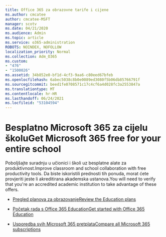 ```yaml
---
title: Office 365 za obrazovne tarife i cijene
ms.author: cmcatee
author: cmcatee-MSFT
manager: scotv
ms.date: 04/21/2020
ms.audience: Admin
ms.topic: article
ms.service: o365-administration
ROBOTS: NOINDEX, NOFOLLOW
localization_priority: Normal
ms.collection: Adm_O365
ms.custom:
- "476"
- "1500026"
ms.assetid: 34b852e0-bf1d-4cf3-9aa6-c80eed67bfeb
ms.openlocfilehash: 6abec5038c8b0e0089ed3080f5b06db85766791f
ms.sourcegitcommit: beed1fe0708571c17c4cf6a4d028fc3a2553847a
ms.translationtype: MT
ms.contentlocale: hr-HR
ms.lasthandoff: 06/24/2021
ms.locfileid: "53104594"
---
```

# <a name="get-microsoft-365-free-for-your-entire-school"></a><span data-ttu-id="8bf5e-102">Besplatno Microsoft 365 za cijelu školu</span><span class="sxs-lookup"><span data-stu-id="8bf5e-102">Get Microsoft 365 free for your entire school</span></span>

<span data-ttu-id="8bf5e-103">Poboljšajte suradnju u učionici i školi uz besplatne alate za produktivnost.</span><span class="sxs-lookup"><span data-stu-id="8bf5e-103">Improve classroom and school collaboration with free productivity tools.</span></span> <span data-ttu-id="8bf5e-104">Da biste iskoristili prednosti tih ponuda, morat ćete provjeriti jeste li akreditirana akademska ustanova.</span><span class="sxs-lookup"><span data-stu-id="8bf5e-104">You will need to verify that you're an accredited academic institution to take advantage of these offers.</span></span>
  
- [<span data-ttu-id="8bf5e-105">Pregled planova za obrazovanje</span><span class="sxs-lookup"><span data-stu-id="8bf5e-105">Review the Education plans</span></span>](https://products.office.com/academic/compare-office-365-education-plans)

- [<span data-ttu-id="8bf5e-106">Početak rada s Office 365 Education</span><span class="sxs-lookup"><span data-stu-id="8bf5e-106">Get started with Office 365 Education</span></span>](https://support.office.com/article/get-started-with-office-365-education-ab02abe5-a1ee-458c-b749-5b44416ccf14?wt.mc_id=o365_portal_mmaven&ui=en-US&rs=en-US&ad=US)

- [<span data-ttu-id="8bf5e-107">Usporedba svih Microsoft 365 pretplata</span><span class="sxs-lookup"><span data-stu-id="8bf5e-107">Compare all Microsoft 365 subscriptions</span></span>](https://products.office.com/business/compare-more-office-365-for-business-plans)
